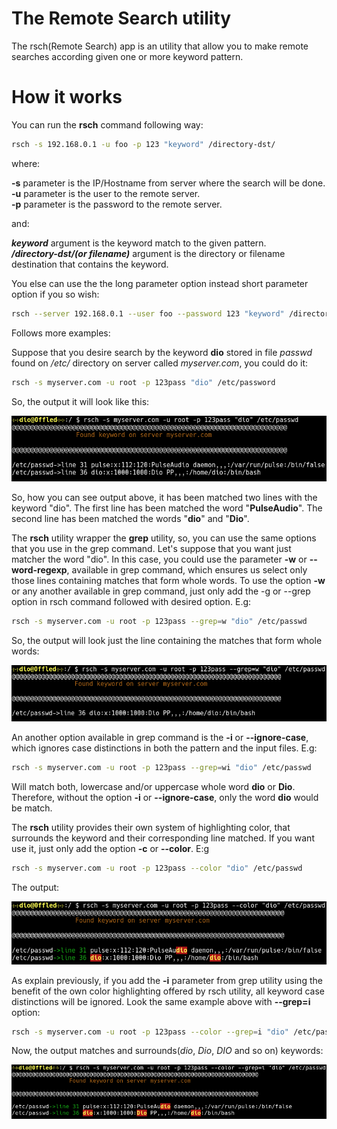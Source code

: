 # The Remote Search utility

The rsch(Remote Search) app is an utility that allow you to make remote searches according given one or more keyword pattern.

# How it works

You can run the **rsch** command following way:

```bash
rsch -s 192.168.0.1 -u foo -p 123 "keyword" /directory-dst/
```
where:

**-s** parameter is the IP/Hostname from server where the search will be done.</br>
**-u** parameter is the user to the remote server.</br>
**-p** parameter is the password to the remote server.</br>

and:

***keyword*** argument is the keyword match to the given pattern.</br>
***/directory-dst/(or filename)*** argument is the directory or filename destination that contains
the keyword.</br>

You else can use the the long parameter option instead short parameter option if you so wish:

```bash
rsch --server 192.168.0.1 --user foo --password 123 "keyword" /directory-dst/
```
Follows more examples:

Suppose that you desire search by the keyword **dio** stored in file *passwd*  found on */etc/* directory on server called *myserver.com*, you could do it:

```bash
rsch -s myserver.com -u root -p 123pass "dio" /etc/password
```
So, the output it will look like this:

![rsch screenshot1](doc/img/rsch_command_1.png)

So, how you can see output above, it has been matched two lines with the keyword "dio". The first line has been matched the word "**PulseAudio**". The second line has been matched the words "**dio**" and "**Dio**".
 
The **rsch** utility wrapper the **grep** utility, so, you can use the same options that you use in the grep command. Let's suppose that you want just matcher the word "dio". In this case, you could use the parameter **-w** or **--word-regexp**, available in grep command, which ensures us select only those lines containing matches that form whole words. To use the option **-w** or any another available in grep command, just only add the -g or --grep option in rsch command followed with desired option. E.g:

```bash
rsch -s myserver.com -u root -p 123pass --grep=w "dio" /etc/passwd
```
So, the output will look just the line containing the matches that form whole words:

![rsch screenshot2](doc/img/rsch_command_2.png)

An another option available in grep command is the **-i** or **--ignore-case**, which ignores case distinctions in both the pattern and the input files. E.g:

```bash
rsch -s myserver.com -u root -p 123pass --grep=wi "dio" /etc/passwd
```
Will match both, lowercase and/or uppercase whole word **dio** or **Dio**. Therefore, without the option **-i** or **--ignore-case**, only the word **dio** would be match. 

The **rsch** utility provides their own system of highlighting color, that surrounds the keyword and their corresponding line matched. If you want use it, just only add the option **-c** or **--color**. E:g

```bash
rsch -s myserver.com -u root -p 123pass --color "dio" /etc/passwd
```
The output:

![rsch screenshot3](doc/img/rsch_command_3.png)

As explain previously, if you add the **-i** parameter from grep utility using the benefit of the own color highlighting offered by rsch utility, all keyword case distinctions will be ignored. Look the same example above with **--grep=i** option:

```bash option
rsch -s myserver.com -u root -p 123pass --color --grep=i "dio" /etc/passwd
```
Now, the output matches and surrounds(*dio*, *Dio*, *DIO* and so on) keywords:

![rsch screenshot3](doc/img/rsch_command_4.png)

